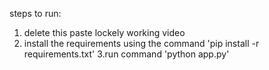 

steps to run:
1. delete this paste lockely working video
2. install the requirements using the command  'pip install -r requirements.txt'
3.run command 'python app.py'
